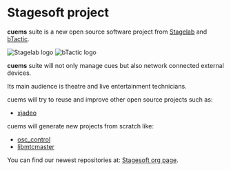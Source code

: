 # Stagesoft project

**cuems** suite is a new open source software project from [Stagelab](https://www.stagelab.net) and [bTactic](https://www.btactic.com).

![Stagelab logo](https://www.stagelab.net/wp-content/uploads/2017/02/logo_stagelab_x80_gris.png) ![bTactic logo](https://www.btactic.com/wp-content/uploads/2018/10/logo-btactic.png)

**cuems** suite will not only manage cues but also network connected external devices.

Its main audience is theatre and live entertainment technicians.

cuems will try to reuse and improve other open source projects such as:

* [xjadeo](https://github.com/stagesoft/xjadeo)

cuems will generate new projects from scratch like:

* [osc_control](https://github.com/stagesoft/osc_control)
* [libmtcmaster](https://github.com/stagesoft/libmtcmaster)

You can find our newest repositories at: [Stagesoft org page](https://github.com/stagesoft).